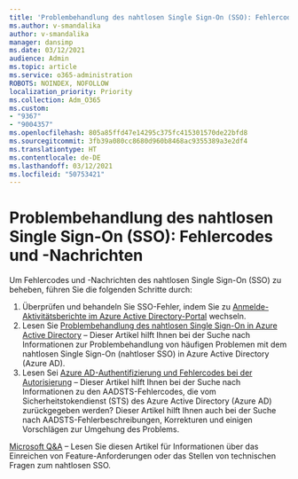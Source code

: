 ```yaml
---
title: 'Problembehandlung des nahtlosen Single Sign-On (SSO): Fehlercodes und -Nachrichten'
ms.author: v-smandalika
author: v-smandalika
manager: dansimp
ms.date: 03/12/2021
audience: Admin
ms.topic: article
ms.service: o365-administration
ROBOTS: NOINDEX, NOFOLLOW
localization_priority: Priority
ms.collection: Adm_O365
ms.custom:
- "9367"
- "9004357"
ms.openlocfilehash: 805a85ffd47e14295c375fc415301570de22bfd8
ms.sourcegitcommit: 3fb39a080cc8680d960b8468ac9355389a3e2df4
ms.translationtype: HT
ms.contentlocale: de-DE
ms.lasthandoff: 03/12/2021
ms.locfileid: "50753421"
---
```

# <a name="troubleshoot-seamless-single-sign-on-sso-error-codes-and-messages"></a>Problembehandlung des nahtlosen Single Sign-On (SSO): Fehlercodes und -Nachrichten

Um Fehlercodes und -Nachrichten des nahtlosen Single Sign-On (SSO) zu beheben, führen Sie die folgenden Schritte durch:

1. Überprüfen und behandeln Sie SSO-Fehler, indem Sie zu [Anmelde-Aktivitätsberichte im Azure Active Directory-Portal](https://docs.microsoft.com/azure/active-directory/reports-monitoring/concept-sign-ins) wechseln.
2. Lesen Sie [Problembehandlung des nahtlosen Single Sign-On in Azure Active Directory](https://docs.microsoft.com/azure/active-directory/hybrid/tshoot-connect-sso#sign-in-failure-reasons-in-the-azure-active-directory-admin-center-needs-a-premium-license) – Dieser Artikel hilft Ihnen bei der Suche nach Informationen zur Problembehandlung von häufigen Problemen mit dem nahtlosen Single Sign-On (nahtloser SSO) in Azure Active Directory (Azure AD).
3. Lesen Sei [Azure AD-Authentifizierung und Fehlercodes bei der Autorisierung](https://docs.microsoft.com/azure/active-directory/develop/reference-aadsts-error-codes#lookup-current-error-code-information) – Dieser Artikel hilft Ihnen bei der Suche nach Informationen zu den AADSTS-Fehlercodes, die vom Sicherheitstokendienst (STS) des Azure Active Directory (Azure AD) zurückgegeben werden? Dieser Artikel hilft Ihnen auch bei der Suche nach AADSTS-Fehlerbeschreibungen, Korrekturen und einigen Vorschlägen zur Umgehung des Problems.

[Microsoft Q&A](https://docs.microsoft.com/answers/topics/azure-ad-single-sign-on.html) – Lesen Sie diesen Artikel für Informationen über das Einreichen von Feature-Anforderungen oder das Stellen von technischen Fragen zum nahtlosen SSO.

